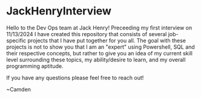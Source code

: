 # JackHenryInterview
Hello to the Dev Ops team at Jack Henry! Preceeding my first interview on 11/13/2024 I have created this repository that consists of several job-specific projects that I have put together for you all. The goal with these projects is not to show you that I am an "expert" using Powershell, SQL and their respective concepts, but rather to give you an idea of my current skill level surrounding these topics, my ability/desire to learn, and my overall programming aptitude. 

If you have any questions please feel free to reach out!

~Camden

